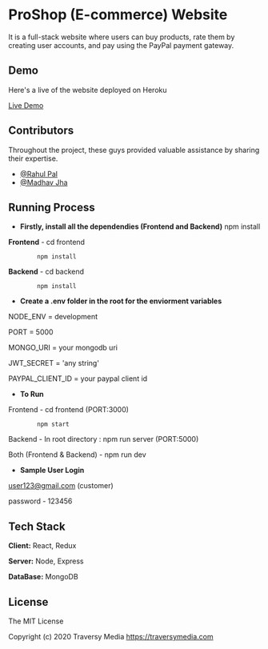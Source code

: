 
# ProShop (E-commerce) Website

It is a full-stack website where users can buy products, rate them by creating user accounts, and pay using the PayPal payment gateway.


## Demo

Here's a live of the website deployed on Heroku

[Live Demo](https://shobhitproshop.herokuapp.com/)


## Contributors

Throughout the project, these guys provided valuable assistance by sharing their expertise.

- [@Rahul Pal](https://github.com/thisisrahulpal)
- [@Madhav Jha](https://github.com/maddy3001)



## Running Process

- **Firstly, install all the dependendies (Frontend and Backend)**
npm install

**Frontend** - cd frontend

            npm install

**Backend** - cd backend

            npm install

- **Create a .env folder in the root for the enviorment variables**

NODE_ENV = development

PORT = 5000

MONGO_URI = your mongodb uri

JWT_SECRET = 'any string'

PAYPAL_CLIENT_ID = your paypal client id

- **To Run**

Frontend - cd frontend (PORT:3000)

            npm start
Backend - In root directory : npm run server (PORT:5000)

Both (Frontend & Backend) - npm run dev

- **Sample User Login**

user123@gmail.com (customer)

password - 123456





## Tech Stack

**Client:** React, Redux

**Server:** Node, Express

**DataBase:** MongoDB


## License

The MIT License

Copyright (c) 2020 Traversy Media https://traversymedia.com
